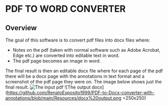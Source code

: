# PDF TO WORD CONVERTER
## Overview
The goal of this software is to convert pdf files into docx files where:

 - Notes on the pdf (taken with normal software such as Adobe Acrobat,
   Edge etc.) are converted into editable text in word. 
- The pdf page becomes an image in word.

The final result is then an editable docx file where for each page of the pdf there will be a docx page with the annotations in text format and a screenshot of the pdf page they were on.
The image below shows just the final result.
![The input pdf](https://github.com/RenatoEsposito1999/PDF-to-Docx-converter-with-annotations/blob/main/Resources/pdf%20input.png)
![The output docx](https://github.com/RenatoEsposito1999/PDF-to-Docx-converter-with-annotations/blob/main/Resources/docx%20output.png =250x250)

